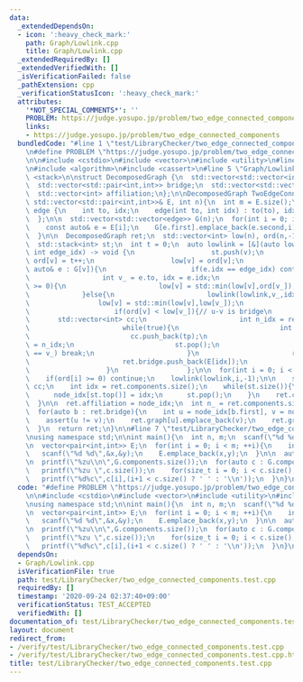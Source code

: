 ```yaml
---
data:
  _extendedDependsOn:
  - icon: ':heavy_check_mark:'
    path: Graph/Lowlink.cpp
    title: Graph/Lowlink.cpp
  _extendedRequiredBy: []
  _extendedVerifiedWith: []
  _isVerificationFailed: false
  _pathExtension: cpp
  _verificationStatusIcon: ':heavy_check_mark:'
  attributes:
    '*NOT_SPECIAL_COMMENTS*': ''
    PROBLEM: https://judge.yosupo.jp/problem/two_edge_connected_components
    links:
    - https://judge.yosupo.jp/problem/two_edge_connected_components
  bundledCode: "#line 1 \"test/LibraryChecker/two_edge_connected_components.test.cpp\"\
    \n#define PROBLEM \"https://judge.yosupo.jp/problem/two_edge_connected_components\"\
    \n\n#include <cstdio>\n#include <vector>\n#include <utility>\n#line 1 \"Graph/Lowlink.cpp\"\
    \n#include <algorithm>\n#include <cassert>\n#line 5 \"Graph/Lowlink.cpp\"\n#include\
    \ <stack>\n\nstruct DecomposedGraph {\n  std::vector<std::vector<int>> graph;\n\
    \  std::vector<std::pair<int,int>> bridge;\n  std::vector<std::vector<int>> components;\n\
    \  std::vector<int> affiliation;\n};\n\nDecomposedGraph TwoEdgeConnectedComponentsDeconposition(const\
    \ std::vector<std::pair<int,int>>& E, int n){\n  int m = E.size();\n  \n  struct\
    \ edge {\n    int to, idx;\n    edge(int to, int idx) : to(to), idx(idx) {}\n\
    \  };\n\n  std::vector<std::vector<edge>> G(n);\n  for(int i = 0; i < m; ++i){\n\
    \    const auto& e = E[i];\n    G[e.first].emplace_back(e.second,i);\n    G[e.second].emplace_back(e.first,i);\n\
    \  }\n\n  DecomposedGraph ret;\n  std::vector<int> low(n), ord(n,-1), node_idx(n,-1);\n\
    \  std::stack<int> st;\n  int t = 0;\n  auto lowlink = [&](auto lowlink, int v,\
    \ int edge_idx) -> void {\n                   st.push(v);\n                  \
    \ ord[v] = t++;\n                   low[v] = ord[v];\n                   for(const\
    \ auto& e : G[v]){\n                     if(e.idx == edge_idx) continue;\n   \
    \                  int v_ = e.to, idx = e.idx;\n                     if(ord[v_]\
    \ >= 0){\n                       low[v] = std::min(low[v],ord[v_]);\n        \
    \             }else{\n                       lowlink(lowlink,v_,idx);\n      \
    \                 low[v] = std::min(low[v],low[v_]);\n                     }\n\
    \                     if(ord[v] < low[v_]){// u-v is bridge\n                \
    \       std::vector<int> cc;\n                       int n_idx = ret.components.size();\n\
    \                       while(true){\n                         int tp = st.top();\n\
    \                         cc.push_back(tp);\n                         node_idx[tp]\
    \ = n_idx;\n                         st.pop();\n                         if(tp\
    \ == v_) break;\n                       }\n                       ret.components.push_back(cc);\n\
    \                       ret.bridge.push_back(E[idx]);\n                     }\n\
    \                   }\n                 };\n\n  for(int i = 0; i < n; ++i){\n\
    \    if(ord[i] >= 0) continue;\n    lowlink(lowlink,i,-1);\n\n    std::vector<int>\
    \ cc;\n    int idx = ret.components.size();\n    while(st.size()){\n      cc.push_back(st.top());\n\
    \      node_idx[st.top()] = idx;\n      st.pop();\n    }\n    ret.components.push_back(cc);\n\
    \  }\n\n  ret.affiliation = node_idx;\n  int n_ = ret.components.size();\n  ret.graph.resize(n_);\n\
    \  for(auto b : ret.bridge){\n    int u = node_idx[b.first], v = node_idx[b.second];\n\
    \    assert(u != v);\n    ret.graph[u].emplace_back(v);\n    ret.graph[v].emplace_back(u);\n\
    \  }\n  return ret;\n}\n\n#line 7 \"test/LibraryChecker/two_edge_connected_components.test.cpp\"\
    \nusing namespace std;\n\nint main(){\n  int n, m;\n  scanf(\"%d %d\",&n,&m);\n\
    \n  vector<pair<int,int>> E;\n  for(int i = 0; i < m; ++i){\n    int x, y;\n \
    \   scanf(\"%d %d\",&x,&y);\n    E.emplace_back(x,y);\n  }\n\n  auto G = TwoEdgeConnectedComponentsDeconposition(E,n);\n\
    \n  printf(\"%zu\\n\",G.components.size());\n  for(auto c : G.components){\n \
    \   printf(\"%zu \",c.size());\n    for(size_t i = 0; i < c.size(); ++i)\n   \
    \   printf(\"%d%c\",c[i],(i+1 < c.size() ? ' ' : '\\n'));\n  }\n}\n"
  code: "#define PROBLEM \"https://judge.yosupo.jp/problem/two_edge_connected_components\"\
    \n\n#include <cstdio>\n#include <vector>\n#include <utility>\n#include \"Graph/Lowlink.cpp\"\
    \nusing namespace std;\n\nint main(){\n  int n, m;\n  scanf(\"%d %d\",&n,&m);\n\
    \n  vector<pair<int,int>> E;\n  for(int i = 0; i < m; ++i){\n    int x, y;\n \
    \   scanf(\"%d %d\",&x,&y);\n    E.emplace_back(x,y);\n  }\n\n  auto G = TwoEdgeConnectedComponentsDeconposition(E,n);\n\
    \n  printf(\"%zu\\n\",G.components.size());\n  for(auto c : G.components){\n \
    \   printf(\"%zu \",c.size());\n    for(size_t i = 0; i < c.size(); ++i)\n   \
    \   printf(\"%d%c\",c[i],(i+1 < c.size() ? ' ' : '\\n'));\n  }\n}\n"
  dependsOn:
  - Graph/Lowlink.cpp
  isVerificationFile: true
  path: test/LibraryChecker/two_edge_connected_components.test.cpp
  requiredBy: []
  timestamp: '2020-09-24 02:37:40+09:00'
  verificationStatus: TEST_ACCEPTED
  verifiedWith: []
documentation_of: test/LibraryChecker/two_edge_connected_components.test.cpp
layout: document
redirect_from:
- /verify/test/LibraryChecker/two_edge_connected_components.test.cpp
- /verify/test/LibraryChecker/two_edge_connected_components.test.cpp.html
title: test/LibraryChecker/two_edge_connected_components.test.cpp
---
```

